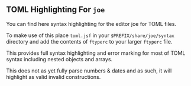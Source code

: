 ## TOML Highlighting For `joe`

You can find here syntax highlighting for the editor joe for TOML files.

To make use of this place `toml.jsf` in your `$PREFIX/share/joe/syntax`
directory and add the contents of `ftyperc` to your larger `ftyperc` file.

This provides full syntax highlighting and error marking for most of TOML syntax
including nested objects and arrays.

This does not as yet fully parse numbers & dates and as such, it will
highlight as valid invalid constructions.
